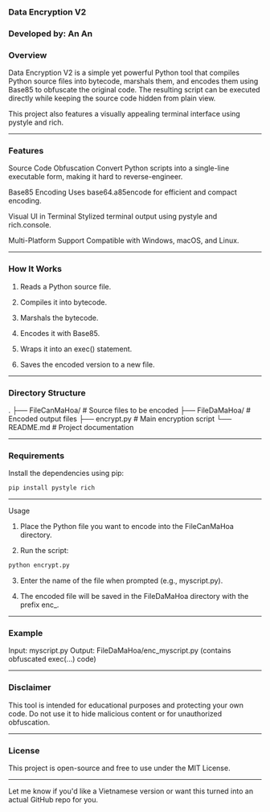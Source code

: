 ### Data Encryption V2

### Developed by: An An

### Overview

Data Encryption V2 is a simple yet powerful Python tool that compiles Python source files into bytecode, marshals them, and encodes them using Base85 to obfuscate the original code. The resulting script can be executed directly while keeping the source code hidden from plain view.

This project also features a visually appealing terminal interface using pystyle and rich.


---

### Features

Source Code Obfuscation
Convert Python scripts into a single-line executable form, making it hard to reverse-engineer.

Base85 Encoding
Uses base64.a85encode for efficient and compact encoding.

Visual UI in Terminal
Stylized terminal output using pystyle and rich.console.

Multi-Platform Support
Compatible with Windows, macOS, and Linux.



---

### How It Works

1. Reads a Python source file.


2. Compiles it into bytecode.


3. Marshals the bytecode.


4. Encodes it with Base85.


5. Wraps it into an exec() statement.


6. Saves the encoded version to a new file.




---

### Directory Structure

.
├── FileCanMaHoa/      # Source files to be encoded
├── FileDaMaHoa/       # Encoded output files
├── encrypt.py         # Main encryption script
└── README.md          # Project documentation


---

### Requirements

Install the dependencies using pip:
```bash
pip install pystyle rich
```

---

Usage

1. Place the Python file you want to encode into the FileCanMaHoa directory.


2. Run the script:


```bash
python encrypt.py
```
3. Enter the name of the file when prompted (e.g., myscript.py).


4. The encoded file will be saved in the FileDaMaHoa directory with the prefix enc_.




---

### Example

Input: myscript.py
Output: FileDaMaHoa/enc_myscript.py (contains obfuscated exec(...) code)


---

### Disclaimer

This tool is intended for educational purposes and protecting your own code. Do not use it to hide malicious content or for unauthorized obfuscation.


---

### License

This project is open-source and free to use under the MIT License.


---

Let me know if you'd like a Vietnamese version or want this turned into an actual GitHub repo for you.

